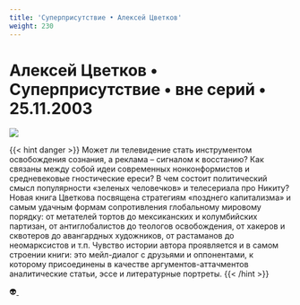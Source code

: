 ```yaml
---
title: 'Суперприсутствие • Алексей Цветков'
weight: 230
---
```


# Алексей Цветков • **Суперприсутствие** • вне серий • 25.11.2003

![](/img/super.gif)

{{< hint danger >}}
Может ли телевидение стать инструментом освобождения сознания, а реклама – сигналом к восстанию? Как связаны между собой идеи современных нонконформистов и средневековые гностические ереси? В чем состоит политический смысл популярности «зеленых человечков» и телесериала про Никиту? Новая книга Цветкова посвящена стратегиям «позднего капитализма» и самым удачным формам сопротивления глобальному мировому порядку: от метателей тортов до мексиканских и колумбийских партизан, от антиглобалистов до теологов освобождения, от хакеров и сквотеров до авангардных художников, от растаманов до неомарксистов и т.п. Чувство истории автора проявляется и в самом строении книги: это мейл-диалог с друзьями и оппонентами, к которому присоединены в качестве аргументов-аттачментов аналитические статьи, эссе и литературные портреты.
{{< /hint >}}

👽[ ](https://issuu.com/gerasimovnik/docs/superprisutstvie)